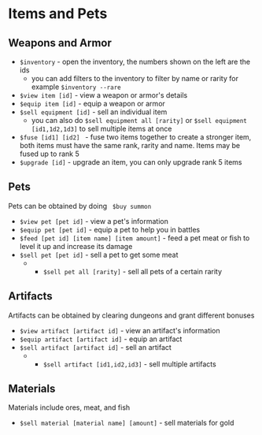 # Items and Pets

## Weapons and Armor

* `$inventory` - open the inventory, the numbers shown on the left are the ids
    - you can add filters to the inventory to filter by name or rarity for example `$inventory --rare`
* `$view item [id]` - view a weapon or armor's details
* `$equip item [id]` - equip a weapon or armor
* `$sell equipment [id]` - sell an individual item
    - you can also do `$sell equipment all [rarity]` or `$sell equipment [id1,1d2,1d3]` to sell multiple items at once
* `$fuse [id1] [id2] ` - fuse two items together to create a stronger item, both items must have the same rank, rarity and name. Items may be fused up to rank 5
* `$upgrade [id]` - upgrade an item, you can only upgrade rank 5 items

## Pets
Pets can be obtained by doing `` $buy summon`` 

* `$view pet [pet id]` - view a pet's information
* `$equip pet [pet id]` - equip a pet to help you in battles
* `$feed [pet id] [item name] [item amount]` - feed a pet meat or fish to level it up and increase its damage
* `$sell pet [pet id]` - sell a pet to get some meat
    - * `$sell pet all [rarity]` - sell all pets of a certain rarity

## Artifacts
Artifacts can be obtained by clearing dungeons and grant different bonuses

* `$view artifact [artifact id]` - view an artifact's information
* `$equip artifact [artifact id]` - equip an artifact
* `$sell artifact [artifact id]` - sell an artifact
    - * `$sell artifact [id1,id2,id3]` - sell multiple artifacts

## Materials
Materials include ores, meat, and fish

* `$sell material [material name] [amount]` - sell materials for gold